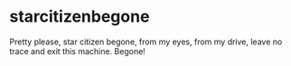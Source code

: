 # starcitizenbegone
Pretty please, star citizen begone, from my eyes, from my drive, leave no trace and exit this machine. Begone!
